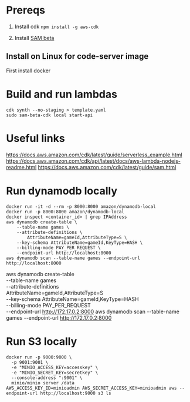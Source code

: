# Prereqs
1. Install cdk `npm install -g aws-cdk`

1. Install [SAM beta](https://docs.aws.amazon.com/serverless-application-model/latest/developerguide/serverless-cdk-getting-started.html#serverless-cdk-getting-started-prerequisites)


## Install on Linux for code-server image
First install docker


# Build and run lambdas
```
cdk synth --no-staging > template.yaml
sudo sam-beta-cdk local start-api
```

# Useful links
https://docs.aws.amazon.com/cdk/latest/guide/serverless_example.html
https://docs.aws.amazon.com/cdk/api/latest/docs/aws-lambda-nodejs-readme.html
https://docs.aws.amazon.com/cdk/latest/guide/sam.html

# Run dynamodb locally
```
docker run -it -d --rm -p 8000:8000 amazon/dynamodb-local
docker run -p 8000:8000 amazon/dynamodb-local
docker inspect <container_id> | grep IPAddress
aws dynamodb create-table \
    --table-name games \
    --attribute-definitions \
        AttributeName=gameId,AttributeType=S \
    --key-schema AttributeName=gameId,KeyType=HASH \
    --billing-mode PAY_PER_REQUEST \
    --endpoint-url http://localhost:8000
aws dynamodb scan --table-name games --endpoint-url http://localhost:8000
```

aws dynamodb create-table \
    --table-name games \
    --attribute-definitions \
        AttributeName=gameId,AttributeType=S \
    --key-schema AttributeName=gameId,KeyType=HASH \
    --billing-mode PAY_PER_REQUEST \
    --endpoint-url http://172.17.0.2:8000
aws dynamodb scan --table-name games --endpoint-url http://172.17.0.2:8000


# Run S3 locally
```
docker run -p 9000:9000 \
  -p 9001:9001 \
  -e "MINIO_ACCESS_KEY=accesskey" \
  -e "MINIO_SECRET_KEY=secretkey" \
  --console-address ":9001" \
  minio/minio server /data
AWS_ACCESS_KEY_ID=minioadmin AWS_SECRET_ACCESS_KEY=minioadmin aws --endpoint-url http://localhost:9000 s3 ls
```
